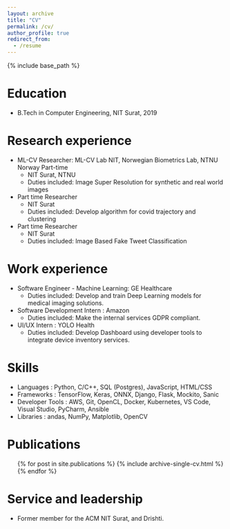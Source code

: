 ```yaml
---
layout: archive
title: "CV"
permalink: /cv/
author_profile: true
redirect_from:
  - /resume
---
```


{% include base_path %}

Education
======
* B.Tech in Computer Engineering, NIT Surat, 2019

Research experience
======
* ML-CV Researcher: ML-CV Lab NIT, Norwegian Biometrics Lab, NTNU Norway Part-time
  * NIT Surat, NTNU
  * Duties included: Image Super Resolution for synthetic and real world images
* Part time Researcher 
  * NIT Surat
  * Duties included: Develop algorithm for covid trajectory and clustering
* Part time Researcher 
  * NIT Surat
  * Duties included: Image Based Fake Tweet Classification 

Work experience
======
* Software Engineer - Machine Learning: GE Healthcare
  * Duties included: Develop and train Deep Learning models for medical imaging solutions.
* Software Development Intern : Amazon
  * Duties included: Make the internal services GDPR compliant.
* UI/UX Intern : YOLO Health 
  * Duties included: Develop Dashboard using developer tools to integrate device inventory services.
  

Skills
======
* Languages : Python, C/C++, SQL (Postgres), JavaScript, HTML/CSS
* Frameworks : TensorFlow, Keras, ONNX, Django, Flask, Mockito, Sanic
* Developer Tools :  AWS, Git, OpenCL, Docker, Kubernetes, VS Code, Visual Studio, PyCharm, Ansible
* Libraries : andas, NumPy, Matplotlib, OpenCV

Publications
======
  <ul>{% for post in site.publications %}
    {% include archive-single-cv.html %}
  {% endfor %}</ul>
  
Service and leadership
======
* Former member for the ACM NIT Surat, and Drishti.
